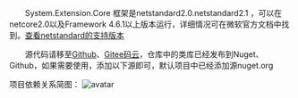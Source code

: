 &emsp;&emsp;System.Extension.Core 框架是netstandard2.0.netstandard2.1 ，可以在netcore2.0以及Framework 4.6.1以上版本运行，详细情况可在微软官方文档中找到。<a href="https://docs.microsoft.com/zh-cn/dotnet/standard/net-standard" target="_blank">查看netstandard的支持版本</a>


&emsp;&emsp;源代码请移至<a href="https://github.com/zhenlei520/System.Extension.Core" target="_blank">Github</a>、<a href="https://gitee.com/zhenlei520/System.Extension.Core" target="_blank">Gitee码云</a>，仓库中的类库已经发布到Nuget、Github，如果需要使用，添加以下源即可，默认项目中已经添加源nuget.org


项目依赖关系简图：
![avatar](../_media/BaseFlow.png)